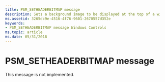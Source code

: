 ```yaml
---
title: PSM_SETHEADERBITMAP message
description: Sets a background image to be displayed at the top of a wizard in the header section. You can also use the PropSheet\_SetHeaderBitmap macro to post the message.
ms.assetid: 3265dc9e-4516-4f76-9601-2670557d352e
keywords:
- PSM_SETHEADERBITMAP message Windows Controls
ms.topic: article
ms.date: 05/31/2018
---
```


# PSM\_SETHEADERBITMAP message

This message is not implemented.

 

 





